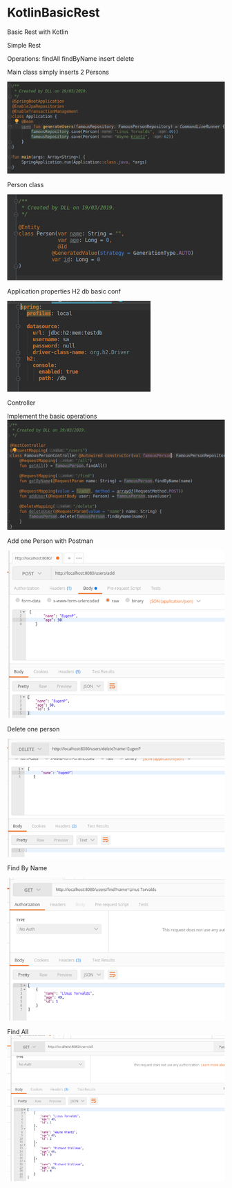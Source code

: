 # KotlinBasicRest
Basic Rest with Kotlin

Simple Rest

Operations:
findAll
findByName
insert
delete

Main class simply inserts 2 Persons

![Main](https://github.com/delalama/KotlinBasicRest/blob/master/kotlinRestPics/Main.png)


Person class

![Person](https://github.com/delalama/KotlinBasicRest/blob/master/kotlinRestPics/Person.png)


Application properties
H2 db basic conf

![AppProp](https://github.com/delalama/KotlinBasicRest/blob/master/kotlinRestPics/appProp.png)


Controller

Implement the basic operations
![AppProp](https://github.com/delalama/KotlinBasicRest/blob/master/kotlinRestPics/famousController.png)


Add one Person with Postman

![AppProp](https://github.com/delalama/KotlinBasicRest/blob/master/kotlinRestPics/postman%20Add%20EugenP.png)


Delete one person

![AppProp](https://github.com/delalama/KotlinBasicRest/blob/master/kotlinRestPics/postmanDelete.png)


Find By Name

![AppProp](https://github.com/delalama/KotlinBasicRest/blob/master/kotlinRestPics/postmanFindByName.png)


Find All
![AppProp](https://github.com/delalama/KotlinBasicRest/blob/master/kotlinRestPics/postmanFindAll.png)



